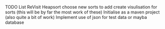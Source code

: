 TODO List
 ReVisit Heapsort
 choose new sorts to add
 create visulisation for sorts (this will be by far the most work of these)
 Initialise as a maven project (also quite a bit of work)
 Implement use of json for test data or mayba database
